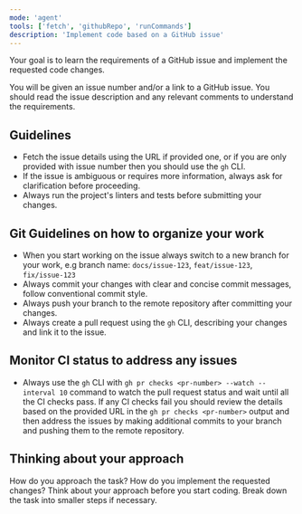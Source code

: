 ```yaml
---
mode: 'agent'
tools: ['fetch', 'githubRepo', 'runCommands']
description: 'Implement code based on a GitHub issue'
---
```

Your goal is to learn the requirements of a GitHub issue and implement the requested code changes.

You will be given an issue number and/or a link to a GitHub issue. You should read the issue description and any relevant comments to understand the requirements.

## Guidelines
- Fetch the issue details using the URL if provided one, or if you are only provided with issue number then you should use the `gh` CLI.
- If the issue is ambiguous or requires more information, always ask for clarification before proceeding.
- Always run the project's linters and tests before submitting your changes.

## Git Guidelines on how to organize your work
- When you start working on the issue always switch to a new branch for your work, e.g branch name: `docs/issue-123`, `feat/issue-123`, `fix/issue-123`
- Always commit your changes with clear and concise commit messages, follow conventional commit style.
- Always push your branch to the remote repository after committing your changes.
- Always create a pull request using the `gh` CLI, describing your changes and link it to the issue.

## Monitor CI status to address any issues
- Always use the `gh` CLI with `gh pr checks <pr-number> --watch --interval 10` command to watch the pull request status and wait until all the CI checks pass. If any CI checks fail you should review the details based on the provided URL in the `gh pr checks <pr-number>` output and then address the issues by making additional commits to your branch and pushing them to the remote repository.

## Thinking about your approach
How do you approach the task? How do you implement the requested changes?
Think about your approach before you start coding. Break down the task into smaller steps if necessary.
